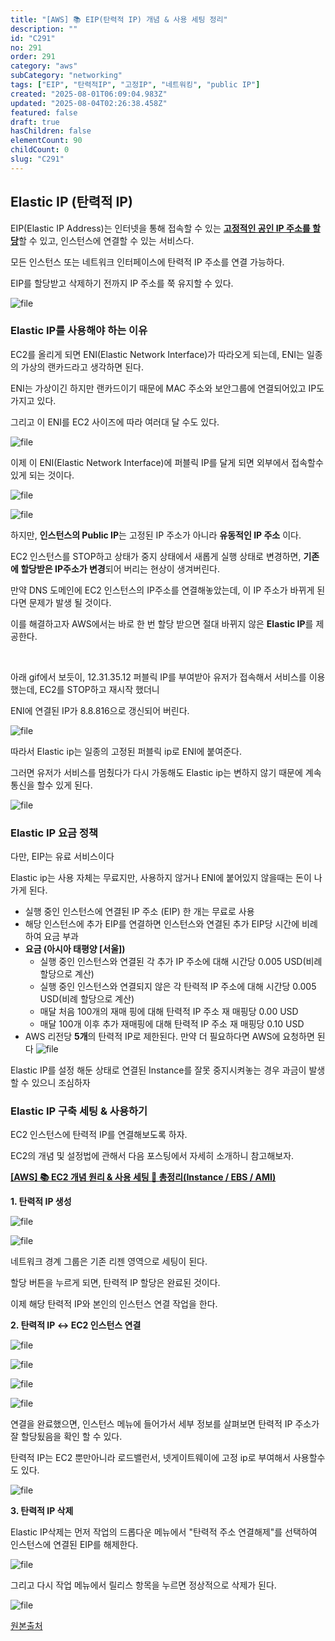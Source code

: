 ```yaml
---
title: "[AWS] 📚 EIP(탄력적 IP) 개념 & 사용 세팅 정리"
description: ""
id: "C291"
no: 291
order: 291
category: "aws"
subCategory: "networking"
tags: ["EIP", "탄력적IP", "고정IP", "네트워킹", "public IP"]
created: "2025-08-01T06:09:04.983Z"
updated: "2025-08-04T02:26:38.458Z"
featured: false
draft: true
hasChildren: false
elementCount: 90
childCount: 0
slug: "C291"
---
```


## Elastic IP (탄력적 IP)



EIP(Elastic IP Address)는 인터넷을 통해 접속할 수 있는 <u>**고정적인 공인 IP 주소를 할당**</u>할 수 있고, 인스턴스에 연결할 수 있는 서비스다. 

모든 인스턴스 또는 네트워크 인터페이스에 탄력적 IP 주소를 연결 가능하다.

EIP를 할당받고 삭제하기 전까지 IP 주소를 쭉 유지할 수 있다. 

![file](/images/3a87a6de35f8cdcc1d47ed75e0ea9ceb.jpg)



### Elastic IP를 사용해야 하는 이유



EC2를 올리게 되면 ENI(Elastic Network Interface)가 따라오게 되는데, ENI는 일종의 가상의 랜카드라고 생각하면 된다.

ENI는 가상이긴 하지만 랜카드이기 때문에 MAC 주소와 보안그룹에 연결되어있고 IP도 가지고 있다.

그리고 이 ENI를 EC2 사이즈에 따라 여러대 달 수도 있다.

![file](/images/5c4531b76101b50adb9fd1d333368bd1.jpg)



이제 이 ENI(Elastic Network Interface)에 퍼블릭 IP를 달게 되면 외부에서 접속할수 있게 되는 것이다.

![file](/images/9d22f36095a411529dbb997e5d6f2200.jpg)



![file](/images/d59f84f407c4975db7dd7af7dc272eaa.jpg)





하지만, **인스턴스의 Public IP**는 고정된 IP 주소가 아니라 **유동적인 IP 주소** 이다.

EC2 인스턴스를 STOP하고 상태가 중지 상태에서 새롭게 실행 상태로 변경하면, **기존에 할당받은 IP주소가 변경**되어 버리는 현상이 생겨버린다.

만약 DNS 도메인에 EC2 인스턴스의 IP주소를 연결해놓았는데, 이 IP 주소가 바뀌게 된다면 문제가 발생 될 것이다.

이를 해결하고자 AWS에서는 바로 한 번 할당 받으면 절대 바뀌지 않은 **Elastic IP**를 제공한다.

 

아래 gif에서 보듯이, 12.31.35.12 퍼블릭 IP를 부여받아 유저가 접속해서 서비스를 이용했는데, EC2를 STOP하고 재시작 했더니 

ENI에 연결된 IP가 8.8.816으로 갱신되어 버린다.

![file](/images/f75359837e1badd1637f5cd0597cabe7.jpg)



따라서 Elastic ip는 일종의 고정된 퍼블릭 ip로 ENI에 붙여준다.

그러면 유저가 서비스를 멈췄다가 다시 가동해도 Elastic ip는 변하지 않기 때문에 계속 통신을 할수 있게 된다.

![file](/images/9b3581fe5f8bb986361020be76b0733e.jpg)



### Elastic IP 요금 정책



다만, EIP는 유료 서비스이다

Elastic ip는 사용 자체는 무료지만, 사용하지 않거나 ENI에 붙어있지 않을때는 돈이 나가게 된다.

- 실행 중인 인스턴스에 연결된 IP 주소 (EIP) 한 개는 무료로 사용
- 해당 인스턴스에 추가 EIP를 연결하면 인스턴스와 연결된 추가 EIP당 시간에 비례하여 요금 부과
- **요금 (아시아 태평양 [서울])**
  - 실행 중인 인스턴스와 연결된 각 추가 IP 주소에 대해 시간당 0.005 USD(비례 할당으로 계산)
  - 실행 중인 인스턴스와 연결되지 않은 각 탄력적 IP 주소에 대해 시간당 0.005 USD(비례 할당으로 계산)
  - 매달 처음 100개의 재매 핑에 대해 탄력적 IP 주소 재 매핑당 0.00 USD
  - 매달 100개 이후 추가 재매핑에 대해 탄력적 IP 주소 재 매핑당 0.10 USD
- AWS 리전당 **5개**의 탄력적 IP로 제한된다. 만약 더 필요하다면 AWS에 요청하면 된다
![file](/images/bacf57c305176c79175450dd2dd79eda.jpg)

Elastic IP를 설정 해둔 상태로 연결된 Instance를 잘못 중지시켜놓는 경우 과금이 발생 할 수 있으니 조심하자



### Elastic IP 구축 세팅 & 사용하기



EC2 인스턴스에 탄력적 IP를 연결해보도록 하자.

EC2의 개념 및 설정법에 관해서 다음 포스팅에서 자세히 소개하니 참고해보자.

[**[AWS] 📚 EC2 개념 원리 & 사용 세팅 💯 총정리(Instance / EBS / AMI)**](https://box.eureka.codes/C289)



**1.  탄력적 IP 생성**

![file](/images/8a37b935c9e16b55a626ae05ae052aab.jpg)

![file](/images/7a8356f1eec0342e542668344ba662c0.jpg)

네트워크 경계 그룹은 기존 리젠 영역으로 세팅이 된다.

할당 버튼을 누르게 되면, 탄력적 IP 할당은 완료된 것이다.

이제 해당 탄력적 IP와 본인의 인스턴스 연결 작업을 한다.



**2.  탄력적 IP ↔ EC2 인스턴스 연결**

![file](/images/609059043be76b74b1917b6de4da3dc5.jpg)

![file](/images/1997ee884ba37278179a5818ec7dcc7c.jpg)

![file](/images/dd3ce5ca8f5848cbd92394e5ae628634.jpg)

![file](/images/6bebb87ea863c615cdead39ced6c2de1.jpg)

연결을 완료했으면, 인스턴스 메뉴에 들어가서 세부 정보를 살펴보면 탄력적 IP 주소가 잘 할당됬음을 확인 할 수 있다.

탄력적 IP는 EC2 뿐만아니라 로드밸런서, 넷게이트웨이에 고정 ip로 부여해서 사용할수도 있다.

![file](/images/cbece9eb80929afdc2aa8d2f6a107441.jpg)



**3.  탄력적 IP 삭제**

Elastic IP삭제는 먼저 작업의 드롭다운 메뉴에서 "탄력적 주소 연결해제"를 선택하여 인스턴스에 연결된 EIP를 해제한다.

![file](/images/41b00c1f7d524f3f3b5ba7cea1c9e07f.jpg)



그리고 다시 작업 메뉴에서 릴리스 항목을 누르면 정상적으로 삭제가 된다.

![file](/images/120171dd573a400048fb5a1fdc721bd7.jpg)





[원본출처](https://inpa.tistory.com/entry/AWS-%F0%9F%93%9A-%ED%83%84%EB%A0%A5%EC%A0%81-IP-Elastic-IP-EIP-%EB%9E%80-%EB%AC%B4%EC%97%87%EC%9D%B8%EA%B0%80)
